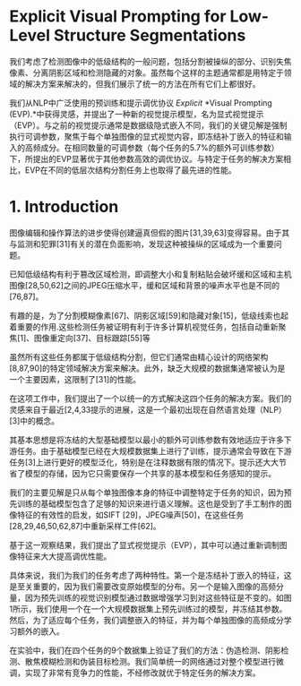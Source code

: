 # Explicit Visual Prompting for Low-Level Structure Segmentations

我们考虑了检测图像中的低级结构的一般问题，包括分割被操纵的部分、识别失焦像素、分离阴影区域和检测隐藏的对象。虽然每个这样的主题通常都是用特定于领域的解决方案来解决的，但我们展示了统一的方法在所有它们上都很好。

我们从NLP中广泛使用的预训练和提示调优协议 *Explicit* *Visual Prompting (EVP).*中获得灵感，并提出了一种新的视觉提示模型，名为显式视觉提示（EVP）。与之前的视觉提示通常是数据级隐式嵌入不同，我们的关键见解是强制执行可调参数，聚焦于每个单独图像的显式视觉内容，即冻结补丁嵌入的特征和输入的高频成分。在相同数量的可调参数（每个任务的5.7%的额外可训练参数）下，所提出的EVP显著优于其他参数高效的调优协议。与特定于任务的解决方案相比，EVP在不同的低层次结构分割任务上也取得了最先进的性能。



# **1. Introduction**

图像编辑和操作算法的进步使得创建逼真但假的图片[31,39,63]变得容易。由于其与监测和犯罪[31]有关的潜在负面影响，发现这种被操纵的区域成为一个重要问题。

已知低级结构有利于篡改区域检测，即调整大小和复制粘贴会破坏缓和区域和主机图像[28,50,62]之间的JPEG压缩水平，缓和区域和背景的噪声水平也是不同的[76,87]。

有趣的是，为了分割模糊像素[67]、阴影区域[59]和隐藏对象[15]，低级线索也起着重要的作用.这些检测任务被证明有利于许多计算机视觉任务，包括自动重新聚焦[1]、图像重定向[37]、目标跟踪[55]等

虽然所有这些任务都属于低级结构分割，但它们通常由精心设计的网络架构[8,87,90]的特定领域解决方案来解决。此外，缺乏大规模的数据集通常被认为是一个主要因素，这限制了[31]的性能。

在这项工作中，我们提出了一个以统一的方式解决这四个任务的解决方案。我们的灵感来自于最近[2,4,33提示的进展，这是一个最初出现在自然语言处理（NLP）[3]中的概念。

其基本思想是将冻结的大型基础模型以最小的额外可训练参数有效地适应于许多下游任务。由于基础模型已经在大规模数据集上进行了训练，提示通常会导致在下游任务[3]上进行更好的模型泛化，特别是在注释数据有限的情况下。提示还大大节省了模型的存储，因为它只需要保存一个共享的基本模型和任务感知的提示。

我们的主要见解是只从每个单独图像本身的特征中调整特定于任务的知识，因为预先训练的基础模型包含了足够的知识来进行语义理解。这也是受到了手工制作的图像特征的有效性的启发，如SIFT [29]，JPEG噪声[50]，在这些任务[28,29,46,50,62,87]中重新采样工件[62]。

基于这一观察结果，我们提出了显式视觉提示（EVP），其中可以通过重新调制图像特征来大大提高调优性能。

具体来说，我们为我们的任务考虑了两种特性。第一个是冻结补丁嵌入的特征，这是至关重要的，因为我们需要改变原始模型的分布。另一个是输入图像的高频分量，因为预先训练的视觉识别模型通过数据增强学习到对这些特征是不变的。如图1所示，我们使用一个在一个大规模数据集上预先训练过的模型，并冻结其参数。然后，为了适应每个任务，我们调整嵌入的特征，并为每个单独图像的高频成分学习额外的嵌入。

在实验中，我们在四个任务的9个数据集上验证了我们的方法：伪造检测、阴影检测、散焦模糊检测和伪装目标检测。我们简单统一的网络通过对整个模型进行微调，实现了非常有竞争力的性能，不经修改就优于特定任务的解决方案。